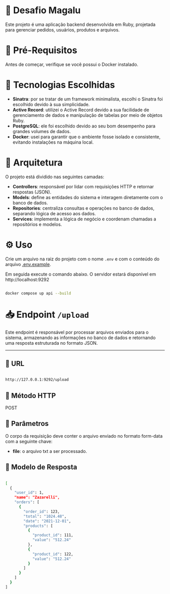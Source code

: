 # :memo: Desafio Magalu

Este projeto é uma aplicação backend desenvolvida em Ruby, projetada para gerenciar pedidos, usuários, produtos e arquivos. 

# :round_pushpin: Pré-Requisitos

Antes de começar, verifique se você possui o Docker instalado. 

# :rocket: Tecnologias Escolhidas

- **Sinatra**: por se tratar de um framework minimalista, escolhi o Sinatra foi escolhido devido à sua simplicidade.
- **Active Record**:  utilizei o Active Record devido a sua facilidade de gerenciamento de dados e manipulação de tabelas por meio de objetos Ruby. 
- **PostgreSQL**: ele foi escolhido devido ao seu bom desempenho para grandes volumes de dados.
- **Docker**: usei para garantir que o ambiente fosse isolado e consistente, evitando instalações na máquina local. 

# :open_file_folder: Arquitetura

O projeto está dividido nas seguintes camadas:  

- **Controllers**: responsável por lidar com requisições HTTP e retornar respostas (JSON). 
- **Models**: define as entidades do sistema e interagem diretamente com o banco de dados. 
- **Repositories**: centraliza consultas e operações no banco de dados, separando lógica de acesso aos dados.
- **Services**: implementa a lógica de negócio e coordenam chamadas a repositórios e modelos. 

# :gear: Uso

Crie um arquivo na raiz do projeto com o nome `.env` e com o conteúdo do arquivo [.env.example](./.env.example). 

Em seguida execute o comando abaixo. O servidor estará disponível em http://localhost:9292 



``` bash

docker compose up api --build

```

# :inbox_tray: Endpoint `/upload`

Este endpoint é responsável por processar arquivos enviados para o sistema, armazenando as informações no banco de dados e retornando uma resposta estruturada no formato JSON.

---

## :link: URL

``` bash

http://127.0.0.1:9292/upload

```
## :electric_plug: Método HTTP

POST

## :open_file_folder: Parâmetros

O corpo da requisição deve conter o arquivo enviado no formato form-data com a seguinte chave: 

- **file**: o arquivo txt a ser processado.

## :bookmark_tabs: Modelo de Resposta

``` bash

[
  {
    "user_id": 1,
    "name": "Zazarelli",
    "orders": [
      {
        "order_id": 123,
        "total": "1024.48",
        "date": "2021-12-01",
        "products": [
          {
            "product_id": 111,
            "value": "512.24"
          },
          {
            "product_id": 122,
            "value": "512.24"
          }
        ]
      }
    ]
  }
]

```


